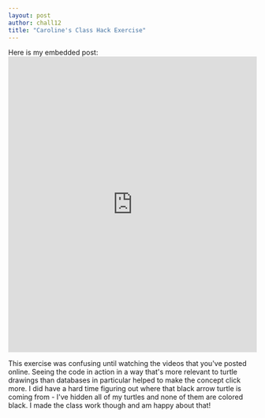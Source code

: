 ```yaml
---
layout: post
author: chall12
title: "Caroline's Class Hack Exercise"
---
```


Here is my embedded post: <iframe src="https://trinket.io/embed/python/f5a04189f4" width="100%" height="600" frameborder="0" marginwidth="0" marginheight="0" allowfullscreen></iframe>


This exercise was confusing until watching the videos that you've posted online. Seeing the code in action in a way that's more relevant to turtle drawings than databases in particular helped to make the concept click more. I did have a hard time figuring out where that black arrow turtle is coming from - I've hidden all of my turtles and none of them are colored black. I made the class work though and am happy about that! 
